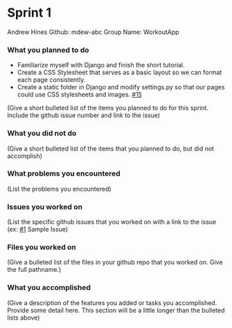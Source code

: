 # Sprint 1 

Andrew Hines
Github: mdew-abc
Group Name: WorkoutApp


### What you planned to do
* Familiarize myself with Django and finish the short tutorial.
* Create a CSS Stylesheet that serves as a basic layout so we can format each page consistently.
* Create a static folder in Django and modify settings.py so that our pages could use CSS stylesheets and images. [#15](https://github.com/utk-cs340-fall22/WorkoutApp/issues/15)



(Give a short bulleted list of the items you planned to do for this sprint. Include the github issue number and link to the issue)

### What you did not do
(Give a short bulleted list of the items that you planned to do, but did not accomplish)

### What problems you encountered
(List the problems you encountered)

### Issues you worked on
(List the specific github issues that you worked on with a link to the issue (ex: [#1](https://github.com/utk-cs340-fall22/ClassInfo/issues/1) Sample Issue)

### Files you worked on
(Give a bulleted list of the files in your github repo that you worked on. Give the full pathname.)

### What you accomplished
(Give a description of the features you added or tasks you accomplished. Provide some detail here. This section will be a little longer than the bulleted lists above) 
